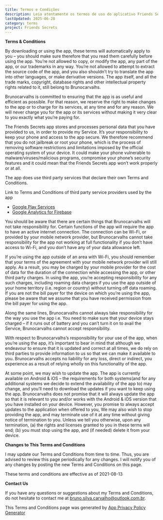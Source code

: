 ```yaml
---
title: Termos e Condições
description: Leia atentamente os termos de uso do aplicativo Friends Secrets.
lastUpdated: 2025-06-28
category: terms
project: Friends Secrets
---
```


**Terms & Conditions**

By downloading or using the app, these terms will automatically apply to you – you should make sure therefore that you read them carefully before using the app. You’re not allowed to copy, or modify the app, any part of the app, or our trademarks in any way. You’re not allowed to attempt to extract the source code of the app, and you also shouldn’t try to translate the app into other languages, or make derivative versions. The app itself, and all the trade marks, copyright, database rights and other intellectual property rights related to it, still belong to Brunocarvalhs.

Brunocarvalhs is committed to ensuring that the app is as useful and efficient as possible. For that reason, we reserve the right to make changes to the app or to charge for its services, at any time and for any reason. We will never charge you for the app or its services without making it very clear to you exactly what you’re paying for.

The Friends Secrets app stores and processes personal data that you have provided to us, in order to provide my Service. It’s your responsibility to keep your phone and access to the app secure. We therefore recommend that you do not jailbreak or root your phone, which is the process of removing software restrictions and limitations imposed by the official operating system of your device. It could make your phone vulnerable to malware/viruses/malicious programs, compromise your phone’s security features and it could mean that the Friends Secrets app won’t work properly or at all.

The app does use third party services that declare their own Terms and Conditions.

Link to Terms and Conditions of third party service providers used by the app

- [Google Play Services](https://policies.google.com/terms)
- [Google Analytics for Firebase](https://firebase.google.com/terms/analytics)

You should be aware that there are certain things that Brunocarvalhs will not take responsibility for. Certain functions of the app will require the app to have an active internet connection. The connection can be Wi-Fi, or provided by your mobile network provider, but Brunocarvalhs cannot take responsibility for the app not working at full functionality if you don’t have access to Wi-Fi, and you don’t have any of your data allowance left.

If you’re using the app outside of an area with Wi-Fi, you should remember that your terms of the agreement with your mobile network provider will still apply. As a result, you may be charged by your mobile provider for the cost of data for the duration of the connection while accessing the app, or other third party charges. In using the app, you’re accepting responsibility for any such charges, including roaming data charges if you use the app outside of your home territory (i.e. region or country) without turning off data roaming. If you are not the bill payer for the device on which you’re using the app, please be aware that we assume that you have received permission from the bill payer for using the app.

Along the same lines, Brunocarvalhs cannot always take responsibility for the way you use the app i.e. You need to make sure that your device stays charged – if it runs out of battery and you can’t turn it on to avail the Service, Brunocarvalhs cannot accept responsibility.

With respect to Brunocarvalhs’s responsibility for your use of the app, when you’re using the app, it’s important to bear in mind that although we endeavour to ensure that it is updated and correct at all times, we do rely on third parties to provide information to us so that we can make it available to you. Brunocarvalhs accepts no liability for any loss, direct or indirect, you experience as a result of relying wholly on this functionality of the app.

At some point, we may wish to update the app. The app is currently available on Android & iOS – the requirements for both systems(and for any additional systems we decide to extend the availability of the app to) may change, and you’ll need to download the updates if you want to keep using the app. Brunocarvalhs does not promise that it will always update the app so that it is relevant to you and/or works with the Android & iOS version that you have installed on your device. However, you promise to always accept updates to the application when offered to you, We may also wish to stop providing the app, and may terminate use of it at any time without giving notice of termination to you. Unless we tell you otherwise, upon any termination, (a) the rights and licenses granted to you in these terms will end; (b) you must stop using the app, and (if needed) delete it from your device.

**Changes to This Terms and Conditions**

I may update our Terms and Conditions from time to time. Thus, you are advised to review this page periodically for any changes. I will notify you of any changes by posting the new Terms and Conditions on this page.

These terms and conditions are effective as of 2021-08-13

**Contact Us**

If you have any questions or suggestions about my Terms and Conditions, do not hesitate to contact me at bruno.silva.carvalho@outlook.com.br.

This Terms and Conditions page was generated by [App Privacy Policy Generator](https://app-privacy-policy-generator.nisrulz.com/)